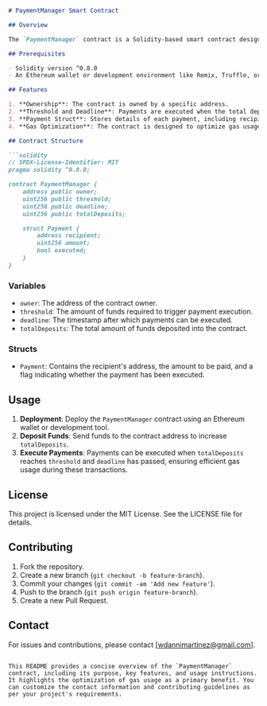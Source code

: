 ```markdown
# PaymentManager Smart Contract

## Overview

The `PaymentManager` contract is a Solidity-based smart contract designed to manage and execute payments once certain conditions are met. It aims to optimize gas usage by structuring payments efficiently, reducing unnecessary gas consumption during transactions.

## Prerequisites

- Solidity version ^0.8.0
- An Ethereum wallet or development environment like Remix, Truffle, or Hardhat.

## Features

1. **Ownership**: The contract is owned by a specific address.
2. **Threshold and Deadline**: Payments are executed when the total deposited funds reach a specified threshold and after a certain deadline.
3. **Payment Struct**: Stores details of each payment, including recipient, amount, and execution status.
4. **Gas Optimization**: The contract is designed to optimize gas usage, ensuring efficient execution of payment transactions.

## Contract Structure

```solidity
// SPDX-License-Identifier: MIT
pragma solidity ^0.8.0;

contract PaymentManager {
    address public owner;
    uint256 public threshold;
    uint256 public deadline;
    uint256 public totalDeposits;

    struct Payment {
        address recipient;
        uint256 amount;
        bool executed;
    }
}
```

### Variables

- `owner`: The address of the contract owner.
- `threshold`: The amount of funds required to trigger payment execution.
- `deadline`: The timestamp after which payments can be executed.
- `totalDeposits`: The total amount of funds deposited into the contract.

### Structs

- `Payment`: Contains the recipient's address, the amount to be paid, and a flag indicating whether the payment has been executed.

## Usage

1. **Deployment**: Deploy the `PaymentManager` contract using an Ethereum wallet or development tool.
2. **Deposit Funds**: Send funds to the contract address to increase `totalDeposits`.
3. **Execute Payments**: Payments can be executed when `totalDeposits` reaches `threshold` and `deadline` has passed, ensuring efficient gas usage during these transactions.

## License

This project is licensed under the MIT License. See the LICENSE file for details.

## Contributing

1. Fork the repository.
2. Create a new branch (`git checkout -b feature-branch`).
3. Commit your changes (`git commit -am 'Add new feature'`).
4. Push to the branch (`git push origin feature-branch`).
5. Create a new Pull Request.

## Contact

For issues and contributions, please contact [wdannimartinez@gmail.com].

```

This README provides a concise overview of the `PaymentManager` contract, including its purpose, key features, and usage instructions. It highlights the optimization of gas usage as a primary benefit. You can customize the contact information and contributing guidelines as per your project's requirements.
```
